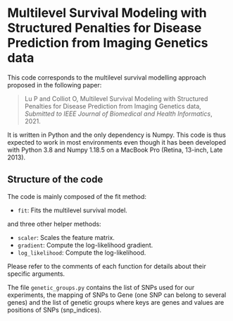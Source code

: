 # Multilevel Survival Modeling with Structured Penalties for Disease Prediction from Imaging Genetics data

This code corresponds to the multilevel survival modelling approach proposed in the following paper:

> Lu P and Colliot O, Multilevel Survival Modeling with Structured Penalties for Disease Prediction from Imaging Genetics data, *Submitted to IEEE Journal of Biomedical and Health Informatics*, 2021.

It is written in Python and the only dependency is Numpy. This code is thus expected to work in most environments even though it has been developed with Python 3.8 and Numpy 1.18.5 on a MacBook Pro (Retina, 13-inch, Late 2013).

## Structure of the code

The code is mainly composed of the fit method:
* `fit`: Fits the multilevel survival model.

and three other helper methods:
* `scaler`: Scales the feature matrix.
* `gradient`: Compute the log-likelihood gradient.
* `log_likelihood`: Compute the log-likelihood.

Please refer to the comments of each function for details about their specific arguments.

The file `genetic_groups.py` contains the list of SNPs used for our experiments, the mapping of SNPs to Gene (one SNP can belong to several genes) and the list of genetic groups where keys are genes and values are positions of SNPs (snp_indices).
